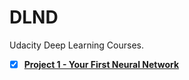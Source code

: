 # DLND

Udacity Deep Learning Courses.

- [x] [**Project 1 - Your First Neural Network**](https://github.com/mtyylx/DLND/blob/master/P1_First_Neural_Network/Your_first_neural_network.ipynb)  

